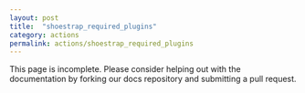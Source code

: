 ```yaml
---
layout: post
title:  "shoestrap_required_plugins"
category: actions
permalink: actions/shoestrap_required_plugins
---
```


This page is incomplete. Please consider helping out with the documentation by forking our docs repository and submitting a pull request.